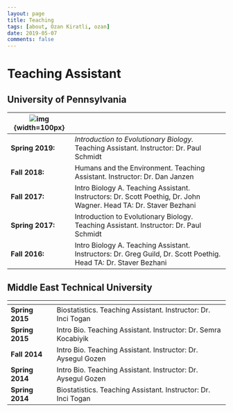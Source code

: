 ```yaml
---
layout: page
title: Teaching
tags: [about, Ozan Kiratli, ozan]
date: 2019-05-07
comments: false
---
```


# Teaching Assistant
## University of Pennsylvania

| ![img](/){width=100px} |    |
|----|----|
| **Spring 2019:** | _Introduction to Evolutionary Biology._ Teaching Assistant. Instructor: Dr. Paul Schmidt | 
| **Fall 2018:**   | Humans and the Environment. Teaching Assistant. Instructor: Dr. Dan  Janzen |
| **Fall 2017:** | Intro Biology A. Teaching Assistant. Instructors: Dr. Scott Poethig, Dr. John Wagner. Head TA: Dr. Staver Bezhani |
| **Spring 2017:** | Introduction to Evolutionary Biology. Teaching Assistant. Instructor: Dr. Paul Schmidt | 
| **Fall 2016:** |  Intro Biology A. Teaching Assistant. Instructors: Dr. Greg Guild, Dr. Scott Poethig. Head TA: Dr. Staver Bezhani |

## Middle East Technical University

| <img width=100/> |    |
|----|----|
| **Spring 2015** | Biostatistics. Teaching Assistant. Instructor: Dr. Inci Togan |
| **Spring 2015** | Intro Bio. Teaching Assistant. Instructor: Dr. Semra Kocabiyik |
| **Fall 2014**   | Intro Bio. Teaching Assistant. Instructor: Dr. Aysegul Gozen |
| **Spring 2014** | Intro Bio. Teaching Assistant. Instructor: Dr. Aysegul Gozen |
| **Spring 2014** | Biostatistics. Teaching Assistant. Instructor: Dr. Inci Togan |





